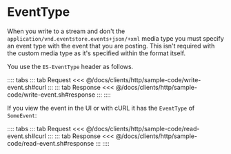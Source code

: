 # EventType

When you write to a stream and don't the `application/vnd.eventstore.events+json/+xml` media type you must specify an event type with the event that you are posting. This isn't required with the custom media type as it's specified within the format itself.

You use the `ES-EventType` header as follows.

:::: tabs
::: tab Request
<<< @/docs/clients/http/sample-code/write-event.sh#curl
:::
::: tab Response
<<< @/docs/clients/http/sample-code/write-event.sh#response
:::
::::

If you view the event in the UI or with cURL it has the `EventType` of `SomeEvent`:

<!-- TODO: Does this make sense? If I can't use the custom media type -->

:::: tabs
::: tab Request
<<< @/docs/clients/http/sample-code/read-event.sh#curl
:::
::: tab Response
<<< @/docs/clients/http/sample-code/read-event.sh#response
:::
::::
